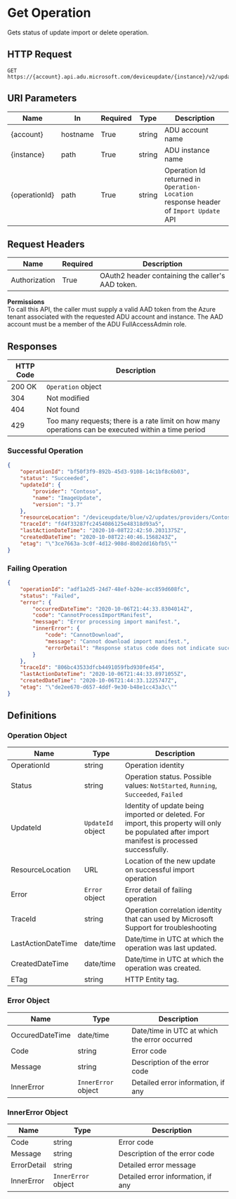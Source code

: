 # Get Operation

Gets status of update import or delete operation.

## HTTP Request

```http
GET https://{account}.api.adu.microsoft.com/deviceupdate/{instance}/v2/updates/operations/{operationId}
```

## URI Parameters

| Name | In | Required | Type | Description |
| --------- | --------- | --------- | --------- | --------- |
| {account} | hostname | True | string | ADU account name |
| {instance}| path | True | string | ADU instance name |
| {operationId} | path | True | string | Operation Id returned in `Operation-Location` response header of `Import Update` API |

## Request Headers

| Name | Required | Description |
| --------- | --------- | --------- |
| Authorization | True | OAuth2 header containing the caller's AAD token. |

**Permissions** </br>
To call this API, the caller must supply a valid AAD token from the Azure tenant associated with the requested ADU account and instance. The AAD account must be a member of the ADU FullAccessAdmin role.

## Responses

| HTTP Code | Description |
| --------- | --------- |
| 200 OK | `Operation` object |
| 304 | Not modified |
| 404 | Not found |
| 429 | Too many requests; there is a rate limit on how many operations can be executed within a time period |

### Successful Operation
```json
{
    "operationId": "bf50f3f9-892b-45d3-9108-14c1bf8c6b03",
    "status": "Succeeded",
    "updateId": {
        "provider": "Contoso",
        "name": "ImageUpdate",
        "version": "3.7"
    },
    "resourceLocation": "/deviceupdate/blue/v2/updates/providers/Contoso/names/ImageUpdate/versions/3.7",
    "traceId": "fd4f33287fc2454086125e48318d93a5",
    "lastActionDateTime": "2020-10-08T22:42:50.2031375Z",
    "createdDateTime": "2020-10-08T22:40:46.1568243Z",
    "etag": "\"3ce7663a-3c0f-4d12-908d-8b02dd16bfb5\""
}
```

### Failing Operation
```json
{
    "operationId": "adf1a2d5-24d7-48ef-b20e-acc859d608fc",
    "status": "Failed",
    "error": {
        "occurredDateTime": "2020-10-06T21:44:33.8304014Z",
        "code": "CannotProcessImportManifest",
        "message": "Error processing import manifest.",
        "innerError": {
            "code": "CannotDownload",
            "message": "Cannot download import manifest.",
            "errorDetail": "Response status code does not indicate success: 403 (Server failed to authenticate the request. Make sure the value of Authorization header is formed correctly including the signature.)."
        }
    },
    "traceId": "806bc43533dfcb4491059fbd930fe454",
    "lastActionDateTime": "2020-10-06T21:44:33.8971055Z",
    "createdDateTime": "2020-10-06T21:44:33.1225747Z",
    "etag": "\"de2ee670-d657-4ddf-9e30-b48e1cc43a3c\""
}
```

## Definitions

### Operation Object

| Name | Type | Description |
| --------- | --------- | --------- |
| OperationId | string | Operation identity |
| Status | string | Operation status. Possible values: `NotStarted`, `Running`, `Succeeded`, `Failed` |
| UpdateId | `UpdateId` object | Identity of update being imported or deleted. For import, this property will only be populated after import manifest is processed successfully. |
| ResourceLocation | URL | Location of the new update on successful import operation |
| Error | `Error` object | Error detail of failing operation |
| TraceId | string | Operation correlation identity that can used by Microsoft Support for troubleshooting |
| LastActionDateTime | date/time | Date/time in UTC at which the operation was last updated. |
| CreatedDateTime | date/time | Date/time in UTC at which the operation was created. |
| ETag | string | HTTP Entity tag. |

### Error Object

| Name | Type | Description |
| --------- | -----------|-------------- |
| OccuredDateTime | date/time | Date/time in UTC at which the error occurred |
| Code | string | Error code |
| Message | string | Description of the error code |
| InnerError | `InnerError` object | Detailed error information, if any |

### InnerError Object

| Name | Type | Description |
| --------- | -----------|-------------- |
| Code | string | Error code |
| Message | string | Description of the error code |
| ErrorDetail | string | Detailed error message |
| InnerError | `InnerError` object | Detailed error information, if any |

